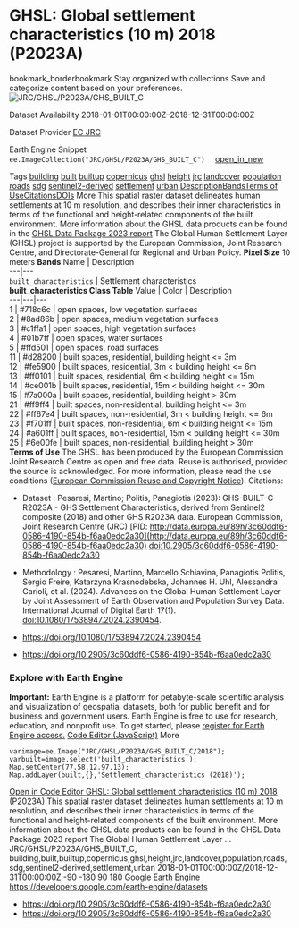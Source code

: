  
#  GHSL: Global settlement characteristics (10 m) 2018 (P2023A) 
bookmark_borderbookmark Stay organized with collections  Save and categorize content based on your preferences.
![JRC/GHSL/P2023A/GHS_BUILT_C](https://developers.google.com/earth-engine/datasets/images/JRC/JRC_GHSL_P2023A_GHS_BUILT_C_sample.png) 

Dataset Availability
    2018-01-01T00:00:00Z–2018-12-31T00:00:00Z 

Dataset Provider
     [ EC JRC ](https://ghsl.jrc.ec.europa.eu/ghs_buC2023.php) 

Earth Engine Snippet
     `    ee.ImageCollection("JRC/GHSL/P2023A/GHS_BUILT_C")   ` [ open_in_new ](https://code.earthengine.google.com/?scriptPath=Examples:Datasets/JRC/JRC_GHSL_P2023A_GHS_BUILT_C) 

Tags
     [building](https://developers.google.com/earth-engine/datasets/tags/building) [built](https://developers.google.com/earth-engine/datasets/tags/built) [builtup](https://developers.google.com/earth-engine/datasets/tags/builtup) [copernicus](https://developers.google.com/earth-engine/datasets/tags/copernicus) [ghsl](https://developers.google.com/earth-engine/datasets/tags/ghsl) [height](https://developers.google.com/earth-engine/datasets/tags/height) [jrc](https://developers.google.com/earth-engine/datasets/tags/jrc) [landcover](https://developers.google.com/earth-engine/datasets/tags/landcover) [population](https://developers.google.com/earth-engine/datasets/tags/population) [roads](https://developers.google.com/earth-engine/datasets/tags/roads) [sdg](https://developers.google.com/earth-engine/datasets/tags/sdg) [sentinel2-derived](https://developers.google.com/earth-engine/datasets/tags/sentinel2-derived) [settlement](https://developers.google.com/earth-engine/datasets/tags/settlement) [urban](https://developers.google.com/earth-engine/datasets/tags/urban)
[Description](https://developers.google.com/earth-engine/datasets/catalog/JRC_GHSL_P2023A_GHS_BUILT_C#description)[Bands](https://developers.google.com/earth-engine/datasets/catalog/JRC_GHSL_P2023A_GHS_BUILT_C#bands)[Terms of Use](https://developers.google.com/earth-engine/datasets/catalog/JRC_GHSL_P2023A_GHS_BUILT_C#terms-of-use)[Citations](https://developers.google.com/earth-engine/datasets/catalog/JRC_GHSL_P2023A_GHS_BUILT_C#citations)[DOIs](https://developers.google.com/earth-engine/datasets/catalog/JRC_GHSL_P2023A_GHS_BUILT_C#dois) More
This spatial raster dataset delineates human settlements at 10 m resolution, and describes their inner characteristics in terms of the functional and height-related components of the built environment.
More information about the GHSL data products can be found in the [GHSL Data Package 2023 report](https://ghsl.jrc.ec.europa.eu/documents/GHSL_Data_Package_2023.pdf?t=1683540422)
The Global Human Settlement Layer (GHSL) project is supported by the European Commission, Joint Research Centre, and Directorate-General for Regional and Urban Policy.
**Pixel Size** 10 meters 
**Bands**
Name | Description  
---|---  
`built_characteristics` | Settlement characteristics  
**built_characteristics Class Table**
Value | Color | Description  
---|---|---  
1 | #718c6c | open spaces, low vegetation surfaces  
2 | #8ad86b | open spaces, medium vegetation surfaces  
3 | #c1ffa1 | open spaces, high vegetation surfaces  
4 | #01b7ff | open spaces, water surfaces  
5 | #ffd501 | open spaces, road surfaces  
11 | #d28200 | built spaces, residential, building height <= 3m  
12 | #fe5900 | built spaces, residential, 3m < building height <= 6m  
13 | #ff0101 | built spaces, residential, 6m < building height <= 15m  
14 | #ce001b | built spaces, residential, 15m < building height <= 30m  
15 | #7a000a | built spaces, residential, building height > 30m  
21 | #ff9ff4 | built spaces, non-residential, building height <= 3m  
22 | #ff67e4 | built spaces, non-residential, 3m < building height <= 6m  
23 | #f701ff | built spaces, non-residential, 6m < building height <= 15m  
24 | #a601ff | built spaces, non-residential, 15m < building height <= 30m  
25 | #6e00fe | built spaces, non-residential, building height > 30m  
**Terms of Use**
The GHSL has been produced by the European Commission Joint Research Centre as open and free data. Reuse is authorised, provided the source is acknowledged. For more information, please read the use conditions ([European Commission Reuse and Copyright Notice](https://ec.europa.eu/info/legal-notice_en)).
Citations:
  * Dataset : Pesaresi, Martino; Politis, Panagiotis (2023): GHS-BUILT-C R2023A - GHS Settlement Characteristics, derived from Sentinel2 composite (2018) and other GHS R2023A data. European Commission, Joint Research Centre (JRC) [PID: http://data.europa.eu/89h/3c60ddf6-0586-4190-854b-f6aa0edc2a30](http://data.europa.eu/89h/3c60ddf6-0586-4190-854b-f6aa0edc2a30) [doi:10.2905/3c60ddf6-0586-4190-854b-f6aa0edc2a30](https://doi.org/10.2905/3c60ddf6-0586-4190-854b-f6aa0edc2a30)
  * Methodology : Pesaresi, Martino, Marcello Schiavina, Panagiotis Politis, Sergio Freire, Katarzyna Krasnodebska, Johannes H. Uhl, Alessandra Carioli, et al. (2024). Advances on the Global Human Settlement Layer by Joint Assessment of Earth Observation and Population Survey Data. International Journal of Digital Earth 17(1). [doi:10.1080/17538947.2024.2390454](https://doi.org/10.1080/17538947.2024.2390454).


  * [ https://doi.org/10.1080/17538947.2024.2390454 ](https://doi.org/10.1080/17538947.2024.2390454)
  * [ https://doi.org/10.2905/3c60ddf6-0586-4190-854b-f6aa0edc2a30 ](https://doi.org/10.2905/3c60ddf6-0586-4190-854b-f6aa0edc2a30)


### Explore with Earth Engine
**Important:** Earth Engine is a platform for petabyte-scale scientific analysis and visualization of geospatial datasets, both for public benefit and for business and government users. Earth Engine is free to use for research, education, and nonprofit use. To get started, please [register for Earth Engine access.](https://console.cloud.google.com/earth-engine)
[Code Editor (JavaScript)](https://developers.google.com/earth-engine/datasets/catalog/JRC_GHSL_P2023A_GHS_BUILT_C#code-editor-javascript-sample) More
```
varimage=ee.Image("JRC/GHSL/P2023A/GHS_BUILT_C/2018");
varbuilt=image.select('built_characteristics');
Map.setCenter(77.58,12.97,13);
Map.addLayer(built,{},'Settlement_characteristics (2018)');
```
[ Open in Code Editor ](https://code.earthengine.google.com/?scriptPath=Examples:Datasets/JRC/JRC_GHSL_P2023A_GHS_BUILT_C)
[ GHSL: Global settlement characteristics (10 m) 2018 (P2023A) ](https://developers.google.com/earth-engine/datasets/catalog/JRC_GHSL_P2023A_GHS_BUILT_C)
This spatial raster dataset delineates human settlements at 10 m resolution, and describes their inner characteristics in terms of the functional and height-related components of the built environment. More information about the GHSL data products can be found in the GHSL Data Package 2023 report The Global Human Settlement Layer …
JRC/GHSL/P2023A/GHS_BUILT_C, building,built,builtup,copernicus,ghsl,height,jrc,landcover,population,roads,sdg,sentinel2-derived,settlement,urban 
2018-01-01T00:00:00Z/2018-12-31T00:00:00Z
-90 -180 90 180 
Google Earth Engine
https://developers.google.com/earth-engine/datasets
  * [ https://doi.org/10.2905/3c60ddf6-0586-4190-854b-f6aa0edc2a30 ](https://doi.org/https://ghsl.jrc.ec.europa.eu/ghs_buC2023.php)
  * [ https://doi.org/10.2905/3c60ddf6-0586-4190-854b-f6aa0edc2a30 ](https://doi.org/https://developers.google.com/earth-engine/datasets/catalog/JRC_GHSL_P2023A_GHS_BUILT_C)


